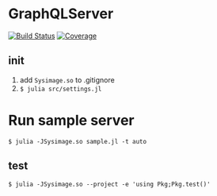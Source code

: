 # GraphQLServer

[![Build Status](https://github.com/jabelic/GraphQLServer.jl/actions/workflows/CI.yml/badge.svg?branch=main)](https://github.com/jabelic/GraphQLServer.jl/actions/workflows/CI.yml?query=branch%3Amain)
[![Coverage](https://codecov.io/gh/jabelic/GraphQLServer.jl/branch/main/graph/badge.svg)](https://codecov.io/gh/jabelic/GraphQLServer.jl)

## init

1. add `Sysimage.so` to .gitignore
2. `$ julia src/settings.jl`

# Run sample server

`$ julia -JSysimage.so sample.jl -t auto`

## test

`$ julia -JSysimage.so --project -e 'using Pkg;Pkg.test()'`
